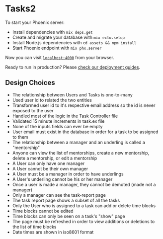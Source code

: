 # Tasks2

To start your Phoenix server:

  * Install dependencies with `mix deps.get`
  * Create and migrate your database with `mix ecto.setup`
  * Install Node.js dependencies with `cd assets && npm install`
  * Start Phoenix endpoint with `mix phx.server`

Now you can visit [`localhost:4000`](http://localhost:4000) from your browser.

Ready to run in production? Please [check our deployment guides](https://hexdocs.pm/phoenix/deployment.html).

## Design Choices

  * The relationship between Users and Tasks is one-to-many
  * Used user id to related the two entities
  * Transformed user id to it's respective email address so the id is never exposed to the user
  * Handled most of the logic in the Task Controller file
  * Validated 15 minute increments in task.ex file
  * None of the inputs fields can ever be empty
  * User email must exist in the database in order for a task to be assigned to them
  * The relationship between a manager and an underling is called a "mentorship"
  * Anyone can view the list of mentorships, create a new mentorship, delete a mentorship, or edit a mentorship
  * A User can only have one manager
  * A User cannot be their own manager
  * A User must be a manager in order to have underlings
  * A User's underling cannot be his or her manager
  * Once a user is made a manager, they cannot be demoted (made not a manager)
  * Only a manager can see the task-report page
  * The task report page shows a subset of all the tasks 
  * Only the User who is assigned to a task can add or delete time blocks
  * Time blocks cannot be edited
  * Time blocks can only be seen on a task's "show" page
  * The page must be refreshed in order to view additions or deletions to the list of time blocks
  * Date times are shown in iso8601 format
